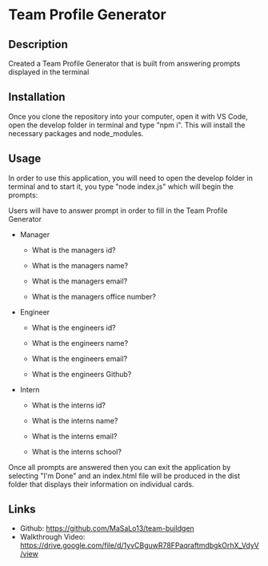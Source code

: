 # Team Profile Generator

## Description
Created a Team Profile Generator that is built from answering prompts displayed in the terminal


## Installation
Once you clone the repository into your computer, open it with VS Code, open the develop folder in terminal and type "npm i". This will install the necessary packages and node_modules. 

## Usage
In order to use this application, you will need to open the develop folder in terminal and to start it, you type "node index.js" which will begin the prompts:

Users will have to answer prompt in order to fill in the Team Profile Generator

*   Manager   

    * What is the managers id?

    * What is the managers name?

    * What is the managers email?

    * What is the managers office number?



*   Engineer 

    * What is the engineers id?

    * What is the engineers name?

    * What is the engineers email?

    * What is the engineers Github?



*   Intern 

    * What is the interns id?

    * What is the interns name?

    * What is the interns email?

    * What is the interns school?

Once all prompts are answered then you can exit the application by selecting "I'm Done" and an index.html file will be produced in the dist folder that displays their information on individual cards.

## Links
- Github: https://github.com/MaSaLo13/team-buildgen
- Walkthrough Video: https://drive.google.com/file/d/1yvCBguwR78FPaqraftmdbgkOrhX_VdyV/view
